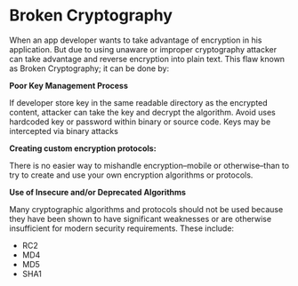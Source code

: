 # **Broken Cryptography**



When an app developer wants to take advantage of encryption in his application. But due to using unaware or improper cryptography attacker can take advantage and reverse encryption into plain text. This flaw known as Broken Cryptography; it can be done by:

**Poor Key Management Process**

If developer store key in the same readable directory as the encrypted content, attacker can take the key and decrypt the algorithm. Avoid uses hardcoded key or password within binary or source code. Keys may be intercepted via binary attacks

**Creating custom encryption protocols:**

There is no easier way to mishandle encryption–mobile or otherwise–than to try to create and use your own encryption algorithms or protocols.

**Use of Insecure and/or Deprecated Algorithms**

Many cryptographic algorithms and protocols should not be used because they have been shown to have significant weaknesses or are otherwise insufficient for modern security requirements. These include:

* RC2
* MD4
* MD5
* SHA1

